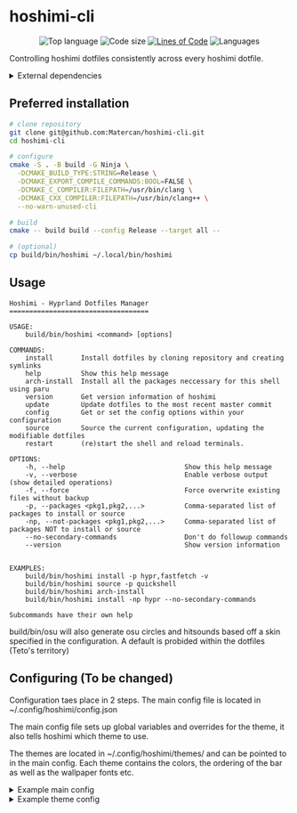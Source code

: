 # hoshimi-cli

<div align=center>

![Top language](https://img.shields.io/github/languages/top/Matercan/hoshimi-cli?style=for-the-badge&labelColor=101418&color=9ccbfb)
![Code size](https://img.shields.io/github/languages/code-size/Matercan/hoshimi-cli?style=for-the-badge&labelColor=101418&color=b9c8da)
[![Lines of Code](https://tokei.rs/b1/github/Matercan/hoshimi-cli?style=for-the-badge&labelColor=101418&color=b9c8da)](https://github.com/Matercan/hoshimi-cli)
![Languages](https://img.shields.io/github/languages/count/Matercan/hoshimi-cli?style=for-the-badge&labelColor=101418&color=b9c8da)

</div>

Controlling hoshimi dotfiles consistently across every hoshimi dotfile.

<details><summary id="dependencies">External dependencies</summary>

-   [`clang` ](https://github.com/llvm/llvm-project) - Compiling the code
-   [`ninja`](https://github.com/ninja-build/ninja) - Dispatching the compiler
-   [`cmake` ](https://cmake.org/download/) - Telling ninja how to dispatch the compiler
-   [`cJSON`](https://github.com/DaveGamble/cJSON) - JSON parsing for reading your configuration
-   [`boost`](https://github.com/boostorg/boost) - Fast C++ libs for menial tasks
-   [`sndfile`](https://github.com/libsndfile/libsndfile) - File library, used for compositing Pngs

</details>

## Preferred installation

```sh
# clone repository
git clone git@github.com:Matercan/hoshimi-cli.git
cd hoshimi-cli

# configure
cmake -S . -B build -G Ninja \
  -DCMAKE_BUILD_TYPE:STRING=Release \
  -DCMAKE_EXPORT_COMPILE_COMMANDS:BOOL=FALSE \
  -DCMAKE_C_COMPILER:FILEPATH=/usr/bin/clang \
  -DCMAKE_CXX_COMPILER:FILEPATH=/usr/bin/clang++ \
  --no-warn-unused-cli

# build
cmake -- build build --config Release --target all --

# (optional)
cp build/bin/hoshimi ~/.local/bin/hoshimi

```

## Usage
```
Hoshimi - Hyprland Dotfiles Manager
===================================

USAGE:
    build/bin/hoshimi <command> [options]

COMMANDS:
    install       Install dotfiles by cloning repository and creating symlinks
    help          Show this help message
    arch-install  Install all the packages neccessary for this shell using paru
    version       Get version information of hoshimi
    update        Update dotfiles to the most recent master commit
    config        Get or set the config options within your configuration
    source        Source the current configuration, updating the modifiable dotfiles 
    restart       (re)start the shell and reload terminals. 

OPTIONS:
    -h, --help                              Show this help message
    -v, --verbose                           Enable verbose output (show detailed operations)
    -f, --force                             Force overwrite existing files without backup
    -p, --packages <pkg1,pkg2,...>          Comma-separated list of packages to install or source
    -np, --not-packages <pkg1,pkg2,...>     Comma-separated list of packages NOT to install or source
    --no-secondary-commands                 Don't do followup commands
    --version                               Show version information


EXAMPLES:
    build/bin/hoshimi install -p hypr,fastfetch -v
    build/bin/hoshimi source -p quickshell
    build/bin/hoshimi arch-install
    build/bin/hoshimi install -np hypr --no-secondary-commands

Subcommands have their own help
```

build/bin/osu will also generate osu circles and hitsounds based off a skin specified in the configuration. A default is probided within the dotfiles (Teto's territory)

## Configuring (To be changed)

Configuration taes place in 2 steps. The main config file is located in ~/.config/hoshimi/config.json

The main config file sets up global variables and overrides for the theme, it also tells hoshimi which theme to use.

The themes are located in ~/.config/hoshimi/themes/ and can be pointed to in the main config. Each theme contains the colors, the ordering of the bar as well as the wallpaper fonts etc.

<details><summary>Example main config</summary>

```json
{
  "$schema": "https://raw.githubusercontent.com/Matercan/hoshimi-cli/refs/heads/main/schema/json_schema.json",
  "globals": {
    "iconDirectory": "/usr/share/icons/candy-icons/",
    "wallpaperDirectory": "/home/matercan/Pictures/wallpapers"
  },
  "config": "catppuccin/latte"
}
```

</details>

<details><summary>Example theme config</summary>

```json
{
  "$schema": "https://raw.githubusercontent.com/Matercan/hoshimi-cli/refs/heads/main/schema/theme_schema.json",
  "wallpaper": "akiyama-mizuki.jpg",
  "bar": {
    "globals": {
      "visible": true,
      "position": "left"
    },
    "WorkspaceWidget": {
      "position": 1,
      "visible": true,
      "location": "center"
    },
    "WindowTitle": {
      "position": 0,
      "visible": false,
      "location": "center"
    },
    "Cava": {
      "position": 2,
      "visible": true,
      "location": "bottom"
    },
    "Taskbar": {
      "position": 0,
      "location": "center",
      "visible": false
    },
    "Widgets": {
      "positon": 5,
      "location": "center",
      "visible": true,
      "ClockWidget": {
        "visible": true,
        "location": "center"
      },
      "BatteryWidget": {
        "visible": true,
        "location": "top"
      },
      "VolumeWidget": {
        "visible": true,
        "location": "bottom"
      }
    },
    "TrayWidget": {
      "position": 4,
      "visible": true,
      "location": "bottom"
    },
    "DevButtons": {
      "position": 6,
      "visible": true,
      "location": "bottom"
    }
  },
  "colors": {
    "backgroundColor": "#eff1f5",
    "foregroundColor": "#4c4f69",
    "paletteColor1": "#5c5f77",
    "paletteColor2": "#d20f39",
    "paletteColor3": "#40a02b",
    "paletteColor4": "#df8e1d",
    "paletteColor5": "#1e66f5",
    "paletteColor6": "#ea76cb",
    "paletteColor7": "#179299",
    "paletteColor8": "#acb0be",
    "paletteColor9": "#6c6f85",
    "paletteColor10": "#d20f39",
    "paletteColor11": "40a02b",
    "paletteColor12": "#1e66f5",
    "paletteColor13": "#1e66f5",
    "paletteColor14": "#ea76cb",
    "paletteColor15": "#179299",
    "paletteColor16": "#bcc0cc"
  }
}
```

</details>


